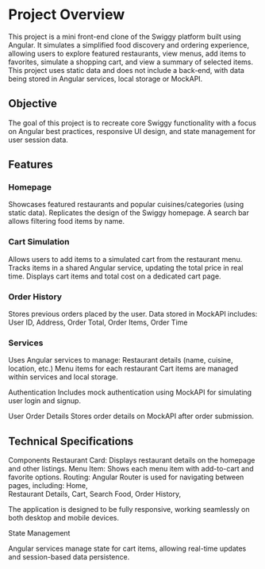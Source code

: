 # Project Overview
This project is a mini front-end clone of the Swiggy platform built using Angular. It simulates a simplified food discovery and ordering experience, allowing users to explore featured restaurants, view menus, add items to favorites, simulate a shopping cart, and view a summary of selected items. 
This project uses static data and does not include a back-end, with data being stored in Angular services, local storage or MockAPI.

## Objective
The goal of this project is to recreate core Swiggy functionality with a focus on Angular best practices, responsive UI design, and state management for user session data.

## Features

### Homepage
Showcases featured restaurants and popular cuisines/categories (using static data).
Replicates the design of the Swiggy homepage.
A search bar allows filtering food items by name.

### Cart Simulation
Allows users to add items to a simulated cart from the restaurant menu.
Tracks items in a shared Angular service, updating the total price in real time.
Displays cart items and total cost on a dedicated cart page.

### Order History
Stores previous orders placed by the user.
Data stored in MockAPI includes: 
  User ID,
  Address,
  Order Total,
  Order Items,
  Order Time

### Services
Uses Angular services to manage:
Restaurant details (name, cuisine, location, etc.)
Menu items for each restaurant
Cart items are managed within services and local storage.

Authentication
Includes mock authentication using MockAPI for simulating user login and signup.

User Order Details
Stores order details on MockAPI after order submission.

## Technical Specifications

Components
Restaurant Card: Displays restaurant details on the homepage and other listings.
Menu Item: Shows each menu item with add-to-cart and favorite options.
Routing: Angular Router is used for navigating between pages, including:
  Home,   
  Restaurant Details, 
  Cart, 
  Search Food, 
  Order History, 


The application is designed to be fully responsive, working seamlessly on both desktop and mobile devices.


State Management

Angular services manage state for cart items, allowing real-time updates and session-based data persistence.
